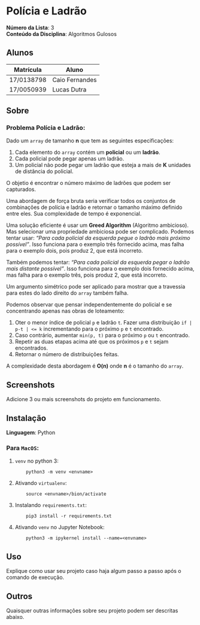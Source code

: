 # Polícia e Ladrão

**Número da Lista**: 3<br>
**Conteúdo da Disciplina**: Algoritmos Gulosos<br>

## Alunos
|Matrícula | Aluno |
| -- | -- |
| 17/0138798  |  Caio Fernandes |
| 17/0050939  |  Lucas Dutra |

## Sobre 
### Problema Polícia e Ladrão:

Dado um `array` de tamanho **n** que tem as seguintes especificações:

1. Cada elemento do `array` contém um **policial** ou um **ladrão**.
2. Cada policial pode pegar apenas um ladrão.
3. Um policial não pode pegar um ladrão que esteja a mais de **K** unidades de distância do policial.

O objetio é encontrar o número máximo de ladrões que podem ser capturados.

Uma abordagem de força bruta seria verificar todos os conjuntos de combinações de polícia e ladrão e retornar o tamanho máximo definido entre eles. Sua complexidade de tempo é exponencial.

Uma solução eficiente é usar um **Greed Algorithm** (Algoritmo ambicioso). Mas selecionar uma propriedade ambiciosa pode ser complicado. Podemos tentar usar: *“Para cada policial da esquerda pegue o ladrão mais próximo possível”*.
Isso funciona para o exemplo três fornecido acima, mas falha para o exemplo dois, pois produz 2, que está incorreto.<br>

Também podemos tentar: 
*“Para cada policial da esquerda pegar o ladrão mais distante possível”*.
Isso funciona para o exemplo dois fornecido acima, mas falha para o exemplo três, pois produz 2, que está incorreto.<br>

Um argumento simétrico pode ser aplicado para mostrar que a travessia para estes do lado direito do `array` também falha.


Podemos observar que pensar independentemente do policial e se concentrando apenas nas obras de loteamento:

1. Oter o menor índice de policial `p` e ladrão `t`. Fazer uma distribuição
`if | p-t | <= k`  incrementando para o próximo `p` e `t` encontrado.
2. Caso contrário, aumentar `min(p, t)` para o próximo `p` ou `t` encontrado.
3. Repetir as duas etapas acima até que os próximos `p` e `t` sejam encontrados.
4. Retornar o número de distribuições feitas.

A complexidade desta abordagem é **O(n)** onde **n** é o tamanho do `array`.



## Screenshots
Adicione 3 ou mais screenshots do projeto em funcionamento.

## Instalação 
**Linguagem**: Python<br>

### Para `MacOS`:
1. `venv` no python 3:
    ```
        python3 -m venv <envname>
    ```
2. Ativando `virtualenv`:
    ```
        source <envname>/bion/activate
    ```
3. Instalando `requirements.txt`:
    ```
        pip3 install -r requirements.txt
    ```
4. Ativando `venv` no Jupyter Notebook:
    ```
        python3 -m ipykernel install --name=<envname>
    ```


## Uso 
Explique como usar seu projeto caso haja algum passo a passo após o comando de execução.

## Outros 
Quaisquer outras informações sobre seu projeto podem ser descritas abaixo.




